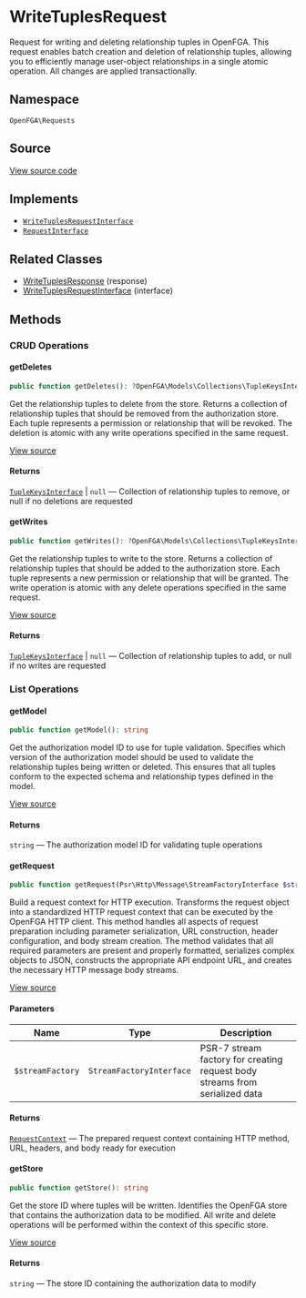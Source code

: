 # WriteTuplesRequest

Request for writing and deleting relationship tuples in OpenFGA. This request enables batch creation and deletion of relationship tuples, allowing you to efficiently manage user-object relationships in a single atomic operation. All changes are applied transactionally.

## Namespace
`OpenFGA\Requests`

## Source
[View source code](https://github.com/evansims/openfga-php/blob/main/src/Requests/WriteTuplesRequest.php)

## Implements
* [`WriteTuplesRequestInterface`](WriteTuplesRequestInterface.md)
* [`RequestInterface`](RequestInterface.md)

## Related Classes
* [WriteTuplesResponse](Responses/WriteTuplesResponse.md) (response)
* [WriteTuplesRequestInterface](Requests/WriteTuplesRequestInterface.md) (interface)



## Methods

                                                                                    
### CRUD Operations
#### getDeletes


```php
public function getDeletes(): ?OpenFGA\Models\Collections\TupleKeysInterface
```

Get the relationship tuples to delete from the store. Returns a collection of relationship tuples that should be removed from the authorization store. Each tuple represents a permission or relationship that will be revoked. The deletion is atomic with any write operations specified in the same request.

[View source](https://github.com/evansims/openfga-php/blob/main/src/Requests/WriteTuplesRequest.php#L61)


#### Returns
[`TupleKeysInterface`](Models/Collections/TupleKeysInterface.md) &#124; `null` — Collection of relationship tuples to remove, or null if no deletions are requested
#### getWrites


```php
public function getWrites(): ?OpenFGA\Models\Collections\TupleKeysInterface
```

Get the relationship tuples to write to the store. Returns a collection of relationship tuples that should be added to the authorization store. Each tuple represents a new permission or relationship that will be granted. The write operation is atomic with any delete operations specified in the same request.

[View source](https://github.com/evansims/openfga-php/blob/main/src/Requests/WriteTuplesRequest.php#L111)


#### Returns
[`TupleKeysInterface`](Models/Collections/TupleKeysInterface.md) &#124; `null` — Collection of relationship tuples to add, or null if no writes are requested
### List Operations
#### getModel


```php
public function getModel(): string
```

Get the authorization model ID to use for tuple validation. Specifies which version of the authorization model should be used to validate the relationship tuples being written or deleted. This ensures that all tuples conform to the expected schema and relationship types defined in the model.

[View source](https://github.com/evansims/openfga-php/blob/main/src/Requests/WriteTuplesRequest.php#L70)


#### Returns
`string` — The authorization model ID for validating tuple operations
#### getRequest


```php
public function getRequest(Psr\Http\Message\StreamFactoryInterface $streamFactory): OpenFGA\Network\RequestContext
```

Build a request context for HTTP execution. Transforms the request object into a standardized HTTP request context that can be executed by the OpenFGA HTTP client. This method handles all aspects of request preparation including parameter serialization, URL construction, header configuration, and body stream creation. The method validates that all required parameters are present and properly formatted, serializes complex objects to JSON, constructs the appropriate API endpoint URL, and creates the necessary HTTP message body streams.

[View source](https://github.com/evansims/openfga-php/blob/main/src/Requests/WriteTuplesRequest.php#L81)

#### Parameters
| Name | Type | Description |
|------|------|-------------|
| `$streamFactory` | `StreamFactoryInterface` | PSR-7 stream factory for creating request body streams from serialized data |

#### Returns
[`RequestContext`](Network/RequestContext.md) — The prepared request context containing HTTP method, URL, headers, and body ready for execution
#### getStore


```php
public function getStore(): string
```

Get the store ID where tuples will be written. Identifies the OpenFGA store that contains the authorization data to be modified. All write and delete operations will be performed within the context of this specific store.

[View source](https://github.com/evansims/openfga-php/blob/main/src/Requests/WriteTuplesRequest.php#L102)


#### Returns
`string` — The store ID containing the authorization data to modify
